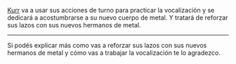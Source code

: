 [Kurr](Kurr.md) va a usar sus acciones de turno para practicar la vocalización y se dedicará a acostumbrarse a su nuevo cuerpo de metal. Y tratará de reforzar sus lazos con sus nuevos hermanos de metal.

---

Si podés explicar más como vas a reforzar sus lazos con sus nuevos hermanos de metal y cómo vas a trabajar la vocalización te lo agradezco.